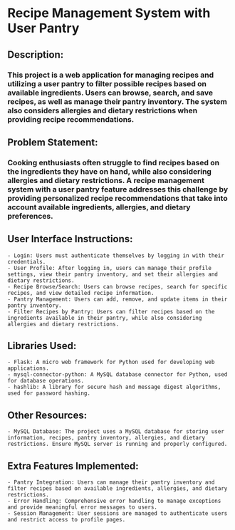 # Recipe Management System with User Pantry

## Description:
### This project is a web application for managing recipes and utilizing a user pantry to filter possible recipes based on available ingredients. Users can browse, search, and save recipes, as well as manage their pantry inventory. The system also considers allergies and dietary restrictions when providing recipe recommendations.

## Problem Statement:
### Cooking enthusiasts often struggle to find recipes based on the ingredients they have on hand, while also considering allergies and dietary restrictions. A recipe management system with a user pantry feature addresses this challenge by providing personalized recipe recommendations that take into account available ingredients, allergies, and dietary preferences.

## User Interface Instructions:
    - Login: Users must authenticate themselves by logging in with their credentials.
    - User Profile: After logging in, users can manage their profile settings, view their pantry inventory, and set their allergies and dietary restrictions.
    - Recipe Browse/Search: Users can browse recipes, search for specific recipes, and view detailed recipe information.
    - Pantry Management: Users can add, remove, and update items in their pantry inventory.
    - Filter Recipes by Pantry: Users can filter recipes based on the ingredients available in their pantry, while also considering allergies and dietary restrictions.

## Libraries Used:
    - Flask: A micro web framework for Python used for developing web applications.
    - mysql-connector-python: A MySQL database connector for Python, used for database operations.
    - hashlib: A library for secure hash and message digest algorithms, used for password hashing.

## Other Resources:
    - MySQL Database: The project uses a MySQL database for storing user information, recipes, pantry inventory, allergies, and dietary restrictions. Ensure MySQL server is running and properly configured.

## Extra Features Implemented:
    - Pantry Integration: Users can manage their pantry inventory and filter recipes based on available ingredients, allergies, and dietary restrictions.
    - Error Handling: Comprehensive error handling to manage exceptions and provide meaningful error messages to users.
    - Session Management: User sessions are managed to authenticate users and restrict access to profile pages.
